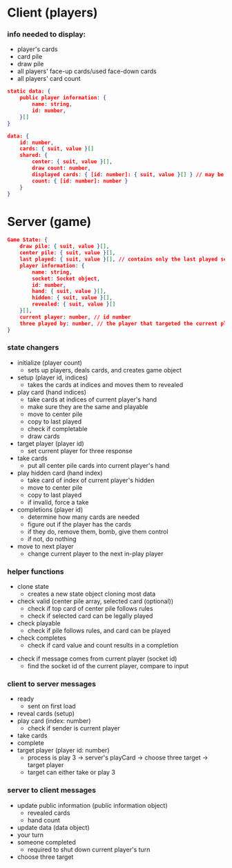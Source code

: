 # Client (players)
### info needed to display:
- player's cards
- card pile
- draw pile
- all players' face-up cards/used face-down cards
- all players' card count

```json
static data: {
    public player information: {
        name: string,
        id: number,
    }[]
}

data: {
    id: number,
    cards: { suit, value }[]
    shared: {
        center: { suit, value }[],
        draw count: number,
        displayed cards: { [id: number]: { suit, value }[] } // may be face-down to indicate taken
        count: { [id: number]: number }
    }
}
```

# Server (game)

```json
Game State: {
    draw pile: { suit, value }[],
    center pile: { suit, value }[],
    last played: { suit, value }[], // contains only the last played set of cards
    player information: {
        name: string,
        socket: Socket object,
        id: number,
        hand: { suit, value }[],
        hidden: { suit, value }[],
        revealed: { suit, value }[]
    }[],
    current player: number, // id number
    three played by: number, // the player that targeted the current player, or -1 if not in that state
}
```

### state changers
* initialize (player count)
    - sets up players, deals cards, and creates game object
* setup (player id, indices)
    - takes the cards at indices and moves them to revealed
* play card (hand indices)
    - take cards at indices of current player's hand
    - make sure they are the same and playable
    - move to center pile
    - copy to last played
    - check if completable
    - draw cards
* target player (player id)
    - set current player for three response
* take cards
    - put all center pile cards into current player's hand
* play hidden card (hand index)
    - take card of index of current player's hidden
    - move to center pile
    - copy to last played
    - if invalid, force a take
* completions (player id)
    - determine how many cards are needed
    - figure out if the player has the cards
    - if they do, remove them, bomb, give them control
    - if not, do nothing
* move to next player
    - change current player to the next in-play player

### helper functions
* clone state
    - creates a new state object cloning most data
* check valid (center pile array, selected card (optional))
    - check if top card of center pile follows rules
    - check if selected card can be legally played
* check playable
    - check if pile follows rules, and card can be played
* check completes
    - check if card value and count results in a completion
- check if message comes from current player (socket id)
    - find the socket id of the current player, compare to input

### client to server messages
- ready
    - sent on first load
- reveal cards (setup)
- play card (index: number)
    - check if sender is current player
- take cards
- complete
- target player (player id: number)
    - process is play 3 -> server's playCard -> choose three target -> target player
    - target can either take or play 3

### server to client messages
- update public information (public information object)
    - revealed cards
    - hand count
- update data (data object) 
- your turn
- someone completed
    - required to shut down current player's turn
- choose three target


